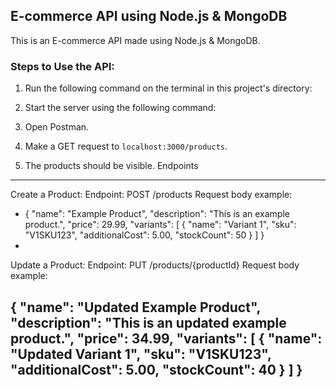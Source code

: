 ## E-commerce API using Node.js & MongoDB

This is an E-commerce API made using Node.js & MongoDB.

### Steps to Use the API:

1. Run the following command on the terminal in this project's directory:

2. Start the server using the following command:

3. Open Postman.

4. Make a GET request to `localhost:3000/products`.

5. The products should be visible.
Endpoints
---------------------
Create a Product:
Endpoint: POST /products
Request body example:

* {
  "name": "Example Product",
  "description": "This is an example product.",
  "price": 29.99,
  "variants": [
    {
      "name": "Variant 1",
      "sku": "V1SKU123",
      "additionalCost": 5.00,
      "stockCount": 50
    }
  ]
}
*
Update a Product:
Endpoint: PUT /products/{productId}
Request body example:

{
  "name": "Updated Example Product",
  "description": "This is an updated example product.",
  "price": 34.99,
  "variants": [
    {
      "name": "Updated Variant 1",
      "sku": "V1SKU123",
      "additionalCost": 5.00,
      "stockCount": 40
    }
  ]
}
-
